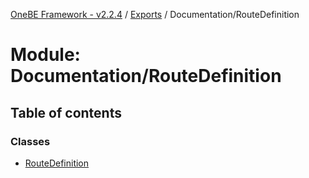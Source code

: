 [OneBE Framework - v2.2.4](../README.md) / [Exports](../modules.md) / Documentation/RouteDefinition

# Module: Documentation/RouteDefinition

## Table of contents

### Classes

- [RouteDefinition](../classes/Documentation_RouteDefinition.RouteDefinition.md)
